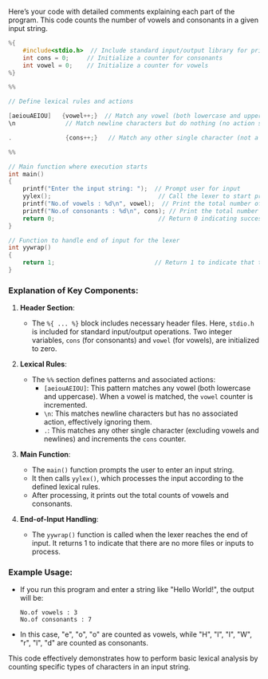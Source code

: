 Here’s your code with detailed comments explaining each part of the program. This code counts the number of vowels and consonants in a given input string.

```c
%{
    #include<stdio.h>  // Include standard input/output library for printf function
    int cons = 0;     // Initialize a counter for consonants
    int vowel = 0;    // Initialize a counter for vowels
%}

%%

// Define lexical rules and actions

[aeiouAEIOU]   {vowel++;}  // Match any vowel (both lowercase and uppercase) and increment the vowel counter
\n              // Match newline characters but do nothing (no action specified)

.               {cons++;}   // Match any other single character (not a vowel or newline) and increment the consonant counter

%%

// Main function where execution starts
int main()
{
    printf("Enter the input string: ");  // Prompt user for input
    yylex();                              // Call the lexer to start processing the input
    printf("No.of vowels : %d\n", vowel);  // Print the total number of vowels found
    printf("No.of consonants : %d\n", cons); // Print the total number of consonants found
    return 0;                             // Return 0 indicating successful execution
}

// Function to handle end of input for the lexer
int yywrap()
{
    return 1;                            // Return 1 to indicate that there are no more files to process
}
```

### Explanation of Key Components:

1. **Header Section**:
   - The `%{ ... %}` block includes necessary header files. Here, `stdio.h` is included for standard input/output operations. Two integer variables, `cons` (for consonants) and `vowel` (for vowels), are initialized to zero.

2. **Lexical Rules**:
   - The `%%` section defines patterns and associated actions:
     - `[aeiouAEIOU]`: This pattern matches any vowel (both lowercase and uppercase). When a vowel is matched, the `vowel` counter is incremented.
     - `\n`: This matches newline characters but has no associated action, effectively ignoring them.
     - `.`: This matches any other single character (excluding vowels and newlines) and increments the `cons` counter.

3. **Main Function**:
   - The `main()` function prompts the user to enter an input string.
   - It then calls `yylex()`, which processes the input according to the defined lexical rules.
   - After processing, it prints out the total counts of vowels and consonants.

4. **End-of-Input Handling**:
   - The `yywrap()` function is called when the lexer reaches the end of input. It returns 1 to indicate that there are no more files or inputs to process.

### Example Usage:

- If you run this program and enter a string like "Hello World!", the output will be:
  ```
  No.of vowels : 3
  No.of consonants : 7
  ```
- In this case, "e", "o", "o" are counted as vowels, while "H", "l", "l", "W", "r", "l", "d" are counted as consonants.

This code effectively demonstrates how to perform basic lexical analysis by counting specific types of characters in an input string.